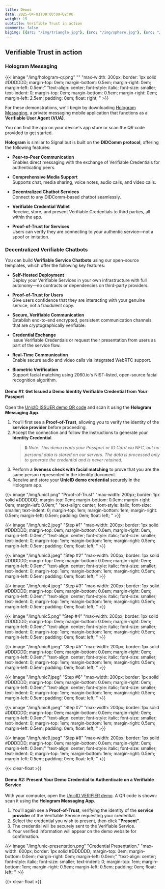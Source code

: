 ```yaml
---
title: Demos
date: 2025-04-01T00:00:00+02:00
weight: 15
subtitle: Verifible Trust in action
comments: false
bigimg: [{src: "/img/triangle.jpg"}, {src: "/img/sphere.jpg"}, {src: "/img/hexagon.jpg"}]
---
```


## Verifiable Trust in action

### Hologram Messaging

{{< image "/img/hologram-qr.png" "" "max-width: 300px; border: 1px solid #DDDDDD; margin-top: 0em; margin-bottom: 0.5em; margin-right: 0em; margin-left: 0.5em;" "text-align: center; font-style: italic; font-size: smaller; text-indent: 0;  margin-top: 0em; margin-bottom: 0.5em; margin-right: 0em; margin-left: 2.5em; padding: 0em; float: right; " >}}

For these demonstrations, we'll begin by downloading [Hologram Messaging](https://hologram.zone), a private messaging mobile application that functions as a **Verifiable User Agent (VUA)**.

You can find the app on your device's app store or scan the QR code provided to get started.

**Hologram** is similar to Signal but is built on the **DIDComm protocol**, offering the following features:

- **Peer-to-Peer Communication**  
  Enables direct messaging with the exchange of Verifiable Credentials for authenticating peers.

- **Comprehensive Media Support**  
  Supports chat, media sharing, voice notes, audio calls, and video calls.

- **Decentralized Chatbot Services**  
  Connect to any DIDComm-based chatbot seamlessly.

- **Verifiable Credential Wallet**  
  Receive, store, and present Verifiable Credentials to third parties, all within the app.

- **Proof-of-Trust for Services**  
  Users can verify they are connecting to your authentic service—not a spoof or imitation.

### Decentralized Verifiable Chatbots

You can build **Verifiable Service Chatbots** using our open-source templates, which offer the following key features:

- **Self-Hosted Deployment**  
  Deploy your Verifiable Services in your own infrastructure with full autonomy—no contracts or dependencies on third-party providers.

- **Proof-of-Trust for Users**  
  Give users confidence that they are interacting with your genuine service, not a fraudulent copy.

- **Secure, Verifiable Communication**  
  Establish end-to-end encrypted, persistent communication channels that are cryptographically verifiable.

- **Credential Exchange**  
  Issue Verifiable Credentials or request their presentation from users as part of the service flow.

- **Real-Time Communication**  
  Enable secure audio and video calls via integrated WebRTC support.

- **Biometric Verification**  
  Support facial matching using 2060.io's NIST-listed, open-source facial recognition algorithm.

#### Demo #1: Get Issued a Demo Identity Verifiable Credential from Your Passport

Open the [UnicID ISSUER demo QR code](https://unic-id-issuer.demos.dev.2060.io/invitation) and scan it using the **Hologram Messaging App**.

1. You’ll first see a **Proof-of-Trust**, allowing you to verify the identity of the **service provider** before proceeding.
2. Accept the connection and follow the instructions to generate your **Identity Credential**.
   > 🔒 *Note: This demo reads your Passport or ID Card via NFC, but no personal data is stored on our servers. The data is processed only to generate the credential and is never retained.*
3. Perform a **liveness check with facial matching** to prove that you are the same person represented in the identity document.
4. Receive and store your **UnicID demo credential** securely in the Hologram app.

{{< image "/img/unic1.png" "Proof-of-Trust" "max-width: 200px; border: 1px solid #DDDDDD; margin-top: 0em; margin-bottom: 0.0em; margin-right: 0em; margin-left: 0.0em;" "text-align: center; font-style: italic; font-size: smaller; text-indent: 0;  margin-top: 1em; margin-bottom: 1em; margin-right: 0.5em; margin-left: 0.5em; padding: 0em; float: left; " >}}

{{< image "/img/unic2.jpeg" "Step #1" "max-width: 200px; border: 1px solid #DDDDDD; margin-top: 0em; margin-bottom: 0.0em; margin-right: 0em; margin-left: 0.0em;" "text-align: center; font-style: italic; font-size: smaller; text-indent: 0;  margin-top: 1em; margin-bottom: 1em; margin-right: 0.5em; margin-left: 0.5em; padding: 0em; float: left; " >}}

{{< image "/img/unic3.jpeg" "Step #2" "max-width: 200px; border: 1px solid #DDDDDD; margin-top: 0em; margin-bottom: 0.0em; margin-right: 0em; margin-left: 0.0em;" "text-align: center; font-style: italic; font-size: smaller; text-indent: 0;  margin-top: 1em; margin-bottom: 1em; margin-right: 0.5em; margin-left: 0.5em; padding: 0em; float: left; " >}}

{{< image "/img/unic4.jpeg" "Step #3" "max-width: 200px; border: 1px solid #DDDDDD; margin-top: 0em; margin-bottom: 0.0em; margin-right: 0em; margin-left: 0.0em;" "text-align: center; font-style: italic; font-size: smaller; text-indent: 0;  margin-top: 1em; margin-bottom: 1em; margin-right: 0.5em; margin-left: 0.5em; padding: 0em; float: left; " >}}

{{< image "/img/unic5.png" "Step #4" "max-width: 200px; border: 1px solid #DDDDDD; margin-top: 0em; margin-bottom: 0.0em; margin-right: 0em; margin-left: 0.0em;" "text-align: center; font-style: italic; font-size: smaller; text-indent: 0;  margin-top: 1em; margin-bottom: 1em; margin-right: 0.5em; margin-left: 0.5em; padding: 0em; float: left; " >}}

{{< image "/img/unic6.jpeg" "Step #5" "max-width: 200px; border: 1px solid #DDDDDD; margin-top: 0em; margin-bottom: 0.0em; margin-right: 0em; margin-left: 0.0em;" "text-align: center; font-style: italic; font-size: smaller; text-indent: 0;  margin-top: 1em; margin-bottom: 1em; margin-right: 0.5em; margin-left: 0.5em; padding: 0em; float: left; " >}}

{{< image "/img/unic7.jpeg" "Step #6" "max-width: 200px; border: 1px solid #DDDDDD; margin-top: 0em; margin-bottom: 0.0em; margin-right: 0em; margin-left: 0.0em;" "text-align: center; font-style: italic; font-size: smaller; text-indent: 0;  margin-top: 1em; margin-bottom: 1em; margin-right: 0.5em; margin-left: 0.5em; padding: 0em; float: left; " >}}

{{< image "/img/unic8.jpeg" "Step #7" "max-width: 200px; border: 1px solid #DDDDDD; margin-top: 0em; margin-bottom: 0.0em; margin-right: 0em; margin-left: 0.0em;" "text-align: center; font-style: italic; font-size: smaller; text-indent: 0;  margin-top: 1em; margin-bottom: 1em; margin-right: 0.5em; margin-left: 0.5em; padding: 0em; float: left; " >}}

{{< image "/img/unic9.jpeg" "Step #8" "max-width: 200px; border: 1px solid #DDDDDD; margin-top: 0em; margin-bottom: 0.0em; margin-right: 0em; margin-left: 0.0em;" "text-align: center; font-style: italic; font-size: smaller; text-indent: 0;  margin-top: 1em; margin-bottom: 1em; margin-right: 0.5em; margin-left: 0.5em; padding: 0em; float: left; " >}}

{{< clear-float >}}

#### Demo #2: Present Your Demo Credential to Authenticate on a Verifiable Service

With your computer, open the [UnicID VERIFIER demo](https://unic-id-verifier.demos.dev.2060.io/en). A QR code is shown: scan it using the **Hologram Messaging App**.

1. You'll again see a **Proof-of-Trust**, verifying the identity of the **service provider** of the Verifiable Service requesting your credential.
2. Select the credential you wish to present, then click **"Present"**.
3. The credential will be securely sent to the Verifiable Service.
4. Your verified information will appear on the demo website for confirmation.

{{< image "/img/unic-presentation.png" "Credential Presentation." "max-width: 600px; border: 1px solid #DDDDDD; margin-top: 0em; margin-bottom: 0.0em; margin-right: 0em; margin-left: 0.0em;" "text-align: center; font-style: italic; font-size: smaller; text-indent: 0;  margin-top: 1em; margin-bottom: 1em; margin-right: 0.5em; margin-left: 0.5em; padding: 0em; float: left; " >}}

{{< clear-float >}}
